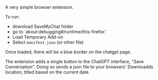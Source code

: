 A very simple browser extension.

To run:
- download SaveMyChat folder
- go to `about:debugging#/runtime/this-firefox'
- Load Temporary Add-on
- Select `manifest.json` (or other file)


Once loaded, there will be a blue border on the chatgpt page.

The extension adds a single button to the ChatGPT interface, "Save Conversation". Doing so sends a json file to your browsers' Downloadds location, titled based on the current date.
